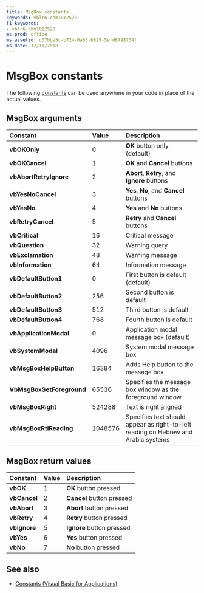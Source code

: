 ```yaml
---
title: MsgBox constants
keywords: vblr6.chm1012528
f1_keywords:
- vblr6.chm1012528
ms.prod: office
ms.assetid: c07bba5c-b724-0a63-b829-5efd8798734f
ms.date: 12/11/2018
---
```



# MsgBox constants

The following [constants](../../Glossary/vbe-glossary.md#constant) can be used anywhere in your code in place of the actual values.

## MsgBox arguments

|Constant|Value|Description|
|:-----|:-----|:-----|
|**vbOKOnly**|0|**OK** button only (default)|
|**vbOKCancel**|1|**OK** and **Cancel** buttons|
|**vbAbortRetryIgnore**|2|**Abort**, **Retry**, and **Ignore** buttons|
|**vbYesNoCancel**|3|**Yes**, **No**, and **Cancel** buttons|
|**vbYesNo**|4|**Yes** and **No** buttons|
|**vbRetryCancel**|5|**Retry** and **Cancel** buttons|
|**vbCritical**|16|Critical message|
|**vbQuestion**|32|Warning query|
|**vbExclamation**|48|Warning message|
|**vbInformation**|64|Information message|
|**vbDefaultButton1**|0|First button is default (default)|
|**vbDefaultButton2**|256|Second button is default|
|**vbDefaultButton3**|512|Third button is default|
|**vbDefaultButton4**|768|Fourth button is default|
|**vbApplicationModal**|0|Application modal message box (default)|
|**vbSystemModal**|4096|System modal message box|
|**vbMsgBoxHelpButton**|16384|Adds Help button to the message box|
|**VbMsgBoxSetForeground**|65536|Specifies the message box window as the foreground window|
|**vbMsgBoxRight**|524288|Text is right aligned|
|**vbMsgBoxRtlReading**|1048576|Specifies text should appear as right-to-left reading on Hebrew and Arabic systems|

## MsgBox return values

|Constant|Value|Description|
|:-----|:-----|:-----|
|**vbOK**|1|**OK** button pressed|
|**vbCancel**|2|**Cancel** button pressed|
|**vbAbort**|3|**Abort** button pressed|
|**vbRetry**|4|**Retry** button pressed|
|**vbIgnore**|5|**Ignore** button pressed|
|**vbYes**|6|**Yes** button pressed|
|**vbNo**|7|**No** button pressed|

## See also

- [Constants (Visual Basic for Applications)](../constants-visual-basic-for-applications.md)